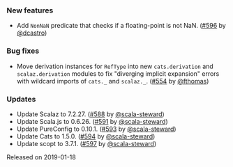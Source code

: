 ### New features

* Add `NonNaN` predicate that checks if a floating-point is not NaN.
  ([#596][#596] by [@dcastro][@dcastro])

### Bug fixes

* Move derivation instances for `RefType` into new `cats.derivation`
  and `scalaz.derivation` modules to fix "diverging implicit expansion"
  errors with wildcard imports of `cats._` and `scalaz._`.
  ([#554][#554] by [@fthomas][@fthomas])

### Updates

* Update Scalaz to 7.2.27. ([#588][#588] by [@scala-steward][@scala-steward])
* Update Scala.js to 0.6.26. ([#591][#591] by [@scala-steward][@scala-steward])
* Update PureConfig to 0.10.1. ([#593][#593] by [@scala-steward][@scala-steward])
* Update Cats to 1.5.0. ([#594][#594] by [@scala-steward][@scala-steward])
* Update scopt to 3.7.1. ([#597][#597] by [@scala-steward][@scala-steward])

[#554]: https://github.com/fthomas/refined/pull/554
[#588]: https://github.com/fthomas/refined/pull/588
[#591]: https://github.com/fthomas/refined/pull/591
[#593]: https://github.com/fthomas/refined/pull/593
[#594]: https://github.com/fthomas/refined/pull/594
[#596]: https://github.com/fthomas/refined/pull/596
[#597]: https://github.com/fthomas/refined/pull/597

[@dcastro]: https://github.com/dcastro
[@fthomas]: https://github.com/fthomas
[@scala-steward]: https://github.com/scala-steward

Released on 2019-01-18
